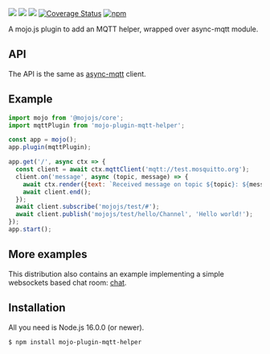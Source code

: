 [![](https://github.com/dmanto/mojo-plugin-mqtt-helper/workflows/Linux/badge.svg)](https://github.com/dmanto/mojo-plugin-mqtt-helper/actions)
[![](https://github.com/dmanto/mojo-plugin-mqtt-helper/workflows/macOS/badge.svg)](https://github.com/dmanto/mojo-plugin-mqtt-helper/actions)
[![](https://github.com/dmanto/mojo-plugin-mqtt-helper/workflows/Windows/badge.svg)](https://github.com/dmanto/mojo-plugin-mqtt-helper/actions)
[![Coverage Status](https://coveralls.io/repos/github/dmanto/mojo-plugin-mqtt-helper/badge.svg?branch=main)](https://coveralls.io/github/dmanto/mojo-plugin-mqtt-helper?branch=main)
[![npm](https://img.shields.io/npm/v/mojo-plugin-mqtt-helper.svg)](https://www.npmjs.com/package/mojo-plugin-mqtt-helper)


A mojo.js plugin to add an MQTT helper, wrapped over async-mqtt module.

## API

The API is the same as [async-mqtt](https://github.com/mqttjs/async-mqtt#api) client.
## Example

```javascript
import mojo from '@mojojs/core';
import mqttPlugin from 'mojo-plugin-mqtt-helper';

const app = mojo();
app.plugin(mqttPlugin);

app.get('/', async ctx => {
  const client = await ctx.mqttClient('mqtt://test.mosquitto.org');
  client.on('message', async (topic, message) => {
    await ctx.render({text: `Received message on topic ${topic}: ${message}`});
    await client.end();
  });
  await client.subscribe('mojojs/test/#');
  await client.publish('mojojs/test/hello/Channel', 'Hello world!');
});
app.start();
```

## More examples

This distribution also contains an example implementing a simple websockets based chat room:
[chat](https://github.com/dmanto/mojo-plugin-mqtt-helper/tree/main/examples/chat.js).

## Installation

All you need is Node.js 16.0.0 (or newer).

```
$ npm install mojo-plugin-mqtt-helper
```
